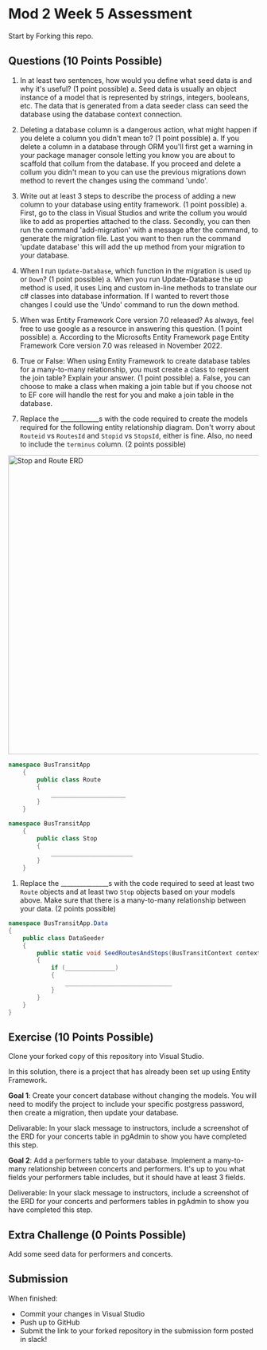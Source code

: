 # Mod 2 Week 5 Assessment

Start by Forking this repo.

## Questions (10 Points Possible)

1. In at least two sentences, how would you define what seed data is and why it's useful? (1 point possible)
    a. Seed data is usually an object instance of a model that is represented by strings, integers, booleans, etc. The data that is generated from a data seeder class can seed the database using the database context connection.    

1. Deleting a database column is a dangerous action, what might happen if you delete a column you didn't mean to? (1 point possible)
    a. If you delete a column in a database through ORM you'll first get a warning in your package manager console letting you know you are about to scaffold that collum from the database. If you proceed and delete a collum you didn't mean to you can use the previous migrations down method to revert the changes using the command 'undo'. 

1. Write out at least 3 steps to describe the process of adding a new column to your database using entity framework. (1 point possible)
    a.  First, go to the class in Visual Studios and write the collum you would like to add as properties attached to the class. Secondly, you can then run the command 'add-migration' with a message after the command, to generate the migration file. Last you want to then run the command 'update database'  this will add the up method from your migration to your database. 

1. When I run `Update-Database`, which function in the migration is used `Up` or `Down`? (1 point possible)
    a. When you run Update-Database the up method is used, it uses Linq and custom in-line methods to translate our c# classes into database information. If I wanted to revert those changes I could use the 'Undo' command to run the down method.
    
1. When was Entity Framework Core version 7.0 released? As always, feel free to use google as a resource in answering this question. (1 point possible)
    a.  According to the Microsofts Entity Framework page Entity Framework Core version 7.0 was released in November 2022.

1. True or False: When using Entity Framework to create database tables for a many-to-many relationship, you must create a class to represent the join table? Explain your answer. (1 point possible)
    a.  False, you can choose to make a class when making a join table but if you choose not to EF core will handle the rest for you and make a join table in the database. 

1. Replace the ____________s with the code required to create the models required for the following entity relationship diagram. Don't worry about `Routeid` vs `RoutesId` and `Stopid` vs `StopsId`, either is fine. Also, no need to include the `terminus` column. (2 points possible)

<img width="600" alt="Stop and Route ERD" src="https://user-images.githubusercontent.com/11747682/228308854-d2328b8c-32d2-4eb9-aa0d-8a2b3d4c6bfa.png">

```C#
namespace BusTransitApp
    {
        public class Route
        {
            _____________________
        }
    }

namespace BusTransitApp
    {
        public class Stop
        {
            _______________________
        }
    }
```


1. Replace the _______________s with the code required to seed at least two `Route` objects and at least two `Stop` objects based on your models above. Make sure that there is a many-to-many relationship between your data. (2 points possible)

```C#
namespace BusTransitApp.Data
{
    public class DataSeeder
    {
        public static void SeedRoutesAndStops(BusTransitContext context)
        {
            if (______________)
            {
                ______________________________
            }
        }
    }
}
```
## Exercise (10 Points Possible)

Clone your forked copy of this repository into Visual Studio.  

In this solution, there is a project that has already been set up using Entity Framework.

**Goal 1**: Create your concert database without changing the models. You will need to modify the project to include your specific postgress password, then create a migration, then update your database.

Delivarable: In your slack message to instructors, include a screenshot of the ERD for your concerts table in pgAdmin to show you have completed this step.

**Goal 2**: Add a performers table to your database. Implement a many-to-many relationship between concerts and performers. It's up to you what fields your performers table includes, but it should have at least 3 fields.

Deliverable: In your slack message to instructors, include a screenshot of the ERD for your concerts and performers tables in pgAdmin to show you have completed this step.

## Extra Challenge (0 Points Possible)

Add some seed data for performers and concerts.

## Submission

When finished:
* Commit your changes in Visual Studio
* Push up to GitHub
* Submit the link to your forked repository in the submission form posted in slack!
